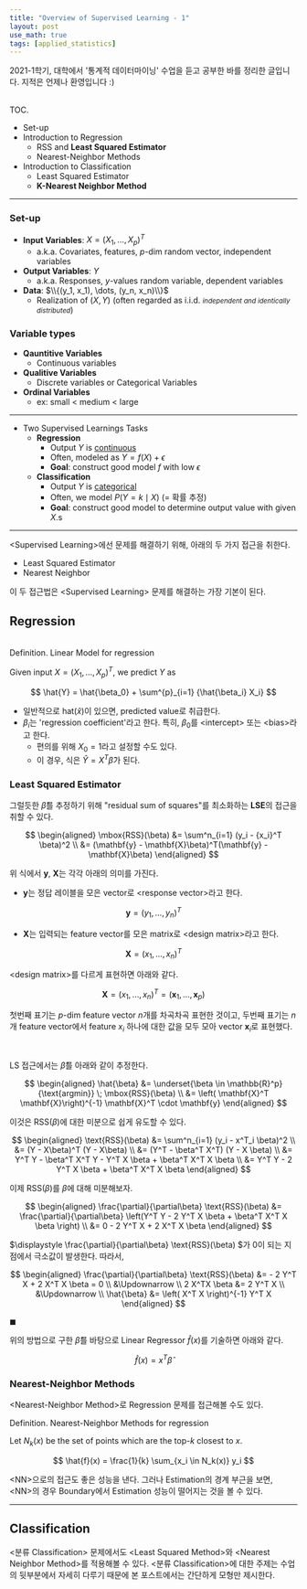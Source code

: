 ```yaml
---
title: "Overview of Supervised Learning - 1"
layout: post
use_math: true
tags: [applied_statistics]
---
```



2021-1학기, 대학에서 '통계적 데이터마이닝' 수업을 듣고 공부한 바를 정리한 글입니다. 지적은 언제나 환영입니다 :)

<br><span class="statement-title">TOC.</span><br>

- Set-up
- Introduction to Regression
  - RSS and **Least Squared Estimator**
  - Nearest-Neighbor Methods
- Introduction to Classification
  - Least Squared Estimator
  - **K-Nearest Neighbor Method**
<hr/>

### Set-up

- **Input Variables**: $X = (X_1, \dots, X_p)^T$
  - a.k.a. Covariates, features, $p$-dim random vector, independent variables
- **Output Variables**: $Y$
  - a.k.a. Responses, $y$-values random variable, dependent variables
- **Data**: $\\{(y_1, x_1), \dots, (y_n, x_n)\\}$
  - Realization of $(X, Y)$ (often regarded as i.i.d. <small>*independent and identically distributed*</small>)

### Variable types

- **Qauntitive Variables**
  - Continuous variables
- **Qualitive Variables**
  - Discrete variables or Categorical Variables
- **Ordinal Variables**
  - ex: small < medium < large

<hr/>

- Two Supervised Learnings Tasks
  - **Regression**
    - Output $Y$ is <u>continuous</u>
    - Often, modeled as $Y = f(X) + \epsilon$
    - **Goal**: construct good model $f$ with low $\epsilon$
  - **Classification**
    - Output $Y$ is <u>categorical</u>
    - Often, we model $P(Y=k \mid X)$ (= 확률 추정)
    - **Goal**: construct good model to determine output value with given $X$.s

<hr/>

\<Supervised Learning\>에선 문제를 해결하기 위해, 아래의 두 가지 접근을 취한다.

- Least Squared Estimator
- Nearest Neighbor

이 두 접근법은 \<Supervised Learning\> 문제를 해결하는 가장 기본이 된다.

## Regression

<br><span class="statement-title">Definition.</span> Linear Model for regression<br>

Given input $X = (X_1, \dots, X_p)^T$, we predict $Y$ as

$$
\hat{Y} = \hat{\beta_0} + \sum^{p}_{i=1} {\hat{\beta_i} X_i}
$$

- 일반적으로 hat($\hat{x}$)이 있으면, predicted value로 취급한다.
- $\beta_i$는 'regression coefficient'라고 한다. 특히, $\beta_0$를 \<intercept\> 또는 \<bias\>라고 한다.
  - 편의를 위해 $X_0=1$라고 설정할 수도 있다.
  - 이 경우, 식은 $\hat{Y} = X^T \hat{\beta}$가 된다.

### Least Squared Estimator

그럴듯한 $\hat{\beta}$를 추정하기 위해 "residual sum of squares"를 최소화하는 **LSE**의 접근을 취할 수 있다.

$$
\begin{aligned}
  \mbox{RSS}(\beta) &= \sum^n_{i=1} (y_i - {x_i}^T \beta)^2 \\
  &= (\mathbf{y} - \mathbf{X}\beta)^T(\mathbf{y} - \mathbf{X}\beta)
\end{aligned}
$$

위 식에서 $\mathbf{y}$, $\mathbf{X}$는 각각 아래의 의미를 가진다.

- $\mathbf{y}$는 정답 레이블을 모은 vector로 \<response vector\>라고 한다.

$$
\mathbf{y} = \left( y_1, \dots, y_n \right)^T
$$

- $\mathbf{X}$는 입력되는 feature vector를 모은 matrix로 \<design matrix\>라고 한다.

$$
\mathbf{X} = \left( x_1, \dots, x_n \right)^T
$$

\<design matrix\>를 다르게 표현하면 아래와 같다.

$$
\mathbf{X} = \left( x_1, \dots, x_n \right)^T = \left( \mathbf{x}_1, \dots, \mathbf{x}_p \right)
$$

첫번째 표기는 $p$-dim feature vector $n$개를 차곡차곡 표현한 것이고, 두번째 표기는 $n$개 feature vector에서 feature $x_i$ 하나에 대한 값을 모두 모아 vector $\mathbf{x}_i$로 표현했다.

<br/>

LS 접근에서는 $\hat{\beta}$를 아래와 같이 추정한다.

$$
\begin{aligned}
\hat{\beta} &= \underset{\beta \in \mathbb{R}^p}{\text{argmin}} \; \mbox{RSS}(\beta) \\
&= \left( \mathbf{X}^T \mathbf{X}\right)^{-1} \mathbf{X}^T \cdot \mathbf{y}
\end{aligned}
$$

이것은 $\text{RSS}(\beta)$에 대한 미분으로 쉽게 유도할 수 있다.

<div class="math-statement" markdown="1">

$$
\begin{aligned}
\text{RSS}(\beta) &= \sum^n_{i=1} (y_i - x^T_i \beta)^2 \\
  &= (Y - X\beta)^T (Y - X\beta) \\
  &= (Y^T - \beta^T X^T) (Y - X \beta) \\
  &= Y^T Y - \beta^T X^T Y - Y^T X \beta + \beta^T X^T X \beta \\
  &= Y^T Y - 2 Y^T X \beta + \beta^T X^T X \beta
\end{aligned}
$$

이제 $\text{RSS}(\beta)$를 $\beta$에 대해 미분해보자.

$$
\begin{aligned}
\frac{\partial}{\partial\beta} \text{RSS}(\beta) &= \frac{\partial}{\partial\beta} \left(Y^T Y - 2 Y^T X \beta + \beta^T X^T X \beta \right) \\
&= 0 - 2 Y^T X + 2 X^T X \beta
\end{aligned}
$$

$\displaystyle \frac{\partial}{\partial\beta} \text{RSS}(\beta) $가 0이 되는 지점에서 극소값이 발생한다. 따라서,

$$
\begin{aligned}
\frac{\partial}{\partial\beta} \text{RSS}(\beta) &= - 2 Y^T X + 2 X^T X \beta = 0  \\
&\Updownarrow \\
2 X^TX \beta &= 2 Y^T X \\
&\Updownarrow \\
\hat{\beta} &= \left( X^T X \right)^{-1} Y^T X
\end{aligned}
$$

$\blacksquare$

</div>

위의 방법으로 구한 $\hat{\beta}$를 바탕으로 Linear Regressor $\hat{f}(x)$를 기술하면 아래와 같다.

$$
\hat{f}(x) = x^T \hat{\beta}
$$

### Nearest-Neighbor Methods

\<Nearest-Neighbor Method\>로 Regression 문제를 접근해볼 수도 있다.

<span class="statement-title">Definition.</span> Nearest-Neighbor Methods for regression<br>

Let $N_k(x)$ be the set of points which are the top-$k$ closest to $x$.

$$
\hat{f}(x) = \frac{1}{k} \sum_{x_i \in N_k(x)} y_i
$$

\<NN\>으로의 접근도 좋은 성능을 낸다. 그러나 Estimation의 경계 부근을 보면, \<NN\>의 경우 Boundary에서 Estimation 성능이 떨어지는 것을 볼 수 있다.

<hr/>

## Classification

\<분류 Classification\> 문제에서도 \<Least Squared Method\>와 \<Nearest Neighbor Method\>를 적용해볼 수 있다. \<분류 Classification\>에 대한 주제는 수업의 뒷부분에서 자세히 다루기 때문에 본 포스트에서는 간단하게 모형만 제시한다.


